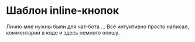 # Шаблон inline-кнопок
Лично мне нужны были для чат-бота ... Всё интуитивно просто написал, комментарии в коде и здесь немного опишу.
